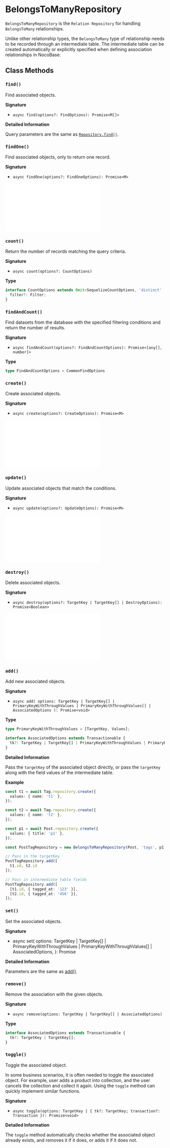 # BelongsToManyRepository

`BelongsToManyRepository` is the `Relation Repository` for handling `BelongsToMany` relationships.

Unlike other relationship types, the `BelongsToMany` type of relationship needs to be recorded through an intermediate table. The intermediate table can be created automatically or explicitly specified when defining association relationships in NocoBase.

## Class Methods

### `find()`

Find associated objects.

**Signature**

* `async find(options?: FindOptions): Promise<M[]>`

**Detailed Information**

Query parameters are the same as [`Repository.find()`](../repository.md#find).

### `findOne()`

Find associated objects, only to return one record.

**Signature**

* `async findOne(options?: FindOneOptions): Promise<M>`

<embed src="../shared/find-one.md"></embed>

### `count()`

Return the number of records matching the query criteria.

**Signature**

* `async count(options?: CountOptions)`

**Type**

```typescript
interface CountOptions extends Omit<SequelizeCountOptions, 'distinct' | 'where' | 'include'>, Transactionable {
  filter?: Filter;
}
```

### `findAndCount()`

Find datasets from the database with the specified filtering conditions and return the number of results.

**Signature**

* `async findAndCount(options?: FindAndCountOptions): Promise<[any[], number]>`

**Type**

```typescript
type FindAndCountOptions = CommonFindOptions
```

### `create()`

Create associated objects.

**Signature**

* `async create(options?: CreateOptions): Promise<M>`

<embed src="../shared/create-options.md"></embed>

### `update()`

Update associated objects that match the conditions.

**Signature**

* `async update(options?: UpdateOptions): Promise<M>`

<embed src="../shared/update-options.md"></embed>

### `destroy()`

Delete associated objects.

**Signature**

* `async destroy(options?: TargetKey | TargetKey[] | DestroyOptions): Promise<Boolean>`

<embed src="../shared/destroy-options.md"></embed>

### `add()`

Add new associated objects.

**Signature**

* `async add(
  options: TargetKey | TargetKey[] | PrimaryKeyWithThroughValues | PrimaryKeyWithThroughValues[] | AssociatedOptions
  ): Promise<void>`

**Type**

```typescript
type PrimaryKeyWithThroughValues = [TargetKey, Values];

interface AssociatedOptions extends Transactionable {
  tk?: TargetKey | TargetKey[] | PrimaryKeyWithThroughValues | PrimaryKeyWithThroughValues[];
}
```

**Detailed Information**

Pass the `targetKey` of the associated object directly, or pass the `targetKey` along with the field values of the intermediate table.

**Example**

```typescript
const t1 = await Tag.repository.create({
  values: { name: 't1' },
});

const t2 = await Tag.repository.create({
  values: { name: 't2' },
});

const p1 = await Post.repository.create({
  values: { title: 'p1' },
});

const PostTagRepository = new BelongsToManyRepository(Post, 'tags', p1.id);

// Pass in the targetKey
PostTagRepository.add([
  t1.id, t2.id
]);

// Pass in intermediate table fields
PostTagRepository.add([
  [t1.id, { tagged_at: '123' }],
  [t2.id, { tagged_at: '456' }],
]);
```

### `set()`

Set the associated objects.

**Signature**

* async set(
  options: TargetKey | TargetKey[] | PrimaryKeyWithThroughValues | PrimaryKeyWithThroughValues[] | AssociatedOptions,
  ): Promise<void>

**Detailed Information**
  
Parameters are the same as [add()](#add).

### `remove()`
  
Remove the association with the given objects.

**Signature**

* `async remove(options: TargetKey | TargetKey[] | AssociatedOptions)`

**Type**

```typescript
interface AssociatedOptions extends Transactionable {
  tk?: TargetKey | TargetKey[];
}
```

### `toggle()`

Toggle the associated object.
  
In some business scenarios, it is often needed to toggle the associated object. For example, user adds a product into collection, and the user cancels the collection and collect it again. Using the `toggle` method can quickly implement similar functions.

**Signature**

* `async toggle(options: TargetKey | { tk?: TargetKey; transaction?: Transaction }): Promise<void>`

**Detailed Information**

The `toggle` method automatically checks whether the associated object already exists, and removes it if it does, or adds it if it does not.
